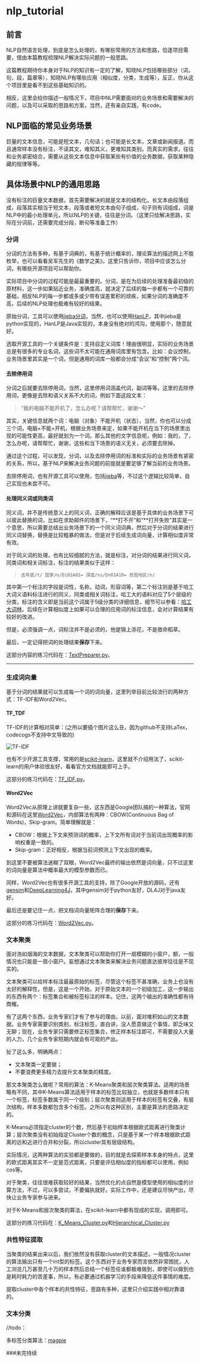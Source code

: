 # nlp_tutorial
## 前言
NLP自然语言处理，到底是怎么处理的，有哪些常用的方法和思路，恰逢项目需要，借由本篇教程梳理NLP解决实际问题的一般思路。

这篇教程期待你本身对于NLP的知识有一定的了解，知晓NLP包括哪些部分（词，句，段，篇章等），知晓NLP有哪些应用（相似度，分类，生成等），反正，你从这个项目里是看不到这些基础知识的。

相反，这里会给你描述一般情况下，项目中NLP需要面对的业务场景和需要解决的问题，以及可以采取的思路和方案，当然，还有亲自实践，有code。



## NLP面临的常见业务场景

巨量的文本信息，可能是短文本，几句话；也可能是长文本，文章或新闻报道。而且通常样本没有标注，不读其文，难知其义，更难知其类别。而真实的需求，往往和业务紧密结合，需要从这些文本信息中获取某些有价值的业务数据，获取某种隐藏的规律等等。



## 具体场景中NLP的通用思路

没有标注的巨量文本数据，首先需要解决的就是文本的结构化。长文本由段落组成，段落其实相当于短文本，段落或者短文本由句子组成，句子则有词组成，词是NLP中的最小处理单元，所以NLP的关键，往往是分词。（这里只给解决思路，实际在分词前，还需要完成分段，断句等准备工作）

### 分词

分词的方法有多种，有基于词典的，有基于统计概率的，理论算法的描述网上不胜枚举，也可以看看吴军先生的《数学之美》。这里只告诉你，项目中应该怎么分词，有哪些开源项目可以帮助你。

实际项目中分词的过程可能是最最重要的。分词，是在为后续的处理准备最初级的原材料，这一步如果贴近业务，准确度高，就决定了后续的每一步都有一个可靠的基础，相反NLP的每一步都或多或少带有误差累积的顽疾，如果分词的准确度不高，后续的NLP处理也极难有较好的结果。

原始分词，工具可以使用[jieba分词](https://github.com/fxsjy/jieba)，当然，也可以使用[HanLP](https://github.com/hankcs/HanLP)，其中jieba是python实现的，HanLP是Java实现的，本身没有绝对的鸿沟，使用那个，随意就好。

选取开源工具的一个关键条件是：支持自定义词库！理由很明显，实际的业务场景总是有很多的专业名词，这些词不太可能在通用词库里有包含。比如：会议控制，业务场景里其实是一个词，但是通用的词库一般都会分成“会议”和“控制”两个词。

#### 去除停用词

分词之后就要去除停用词，当然，这里停用词涵盖代词，副词等等。这里的去除停用词，更像是去除和语义关系不大的词，例如下面这段文本：

> “我的电脑不能开机了，怎么办呢？请帮帮忙，谢谢～”

其实，关键信息就两个词：电脑（对象）不能开机（状态），当然，你也可以分成三个词，电脑+不能+开机，根据业务场景来定，如果不能开机在当下的场景里出现的可能性更高，最好就划为一个词。那么其他的文字信息呢，例如：我的，了，怎么办呢，请帮帮忙，谢谢，这些和当下场景的语义无关，必须要去除掉。

通过这个过程，可以发现，分词，以及去除停用词的标准和实际的业务场景有紧密的关系，所以，基于NLP来解决业务问题的前提就是要足够了解当前的业务场景。

去除停用词，也有开源工具可以使用，包括[jieba](https://github.com/fxsjy/jieba)等，不过这个逻辑比较简单，自己实现也未尝不可。

#### 处理同义词或同类词

同义词，并不是传统意义上的同义词，正确的解释应该是基于具体的业务场景下可以彼此替换的词，比如在求助邮件的场景下，“\*\*打不开”和“\*\*打开失败”其实是一个意思，所以需要总结出业务场景下的一个同义词词典，然后对于分词的结果进行同义词替换，替换是比较粗暴的做法，但是对于后续生成词向量，计算相似度非常有效。

对于同义词的处理，也有比较细腻的方法，就是标注，对分词的结果进行同义词，同类词和相关词标注，标注的结果类似于这样：

> ```
> 去年底/t/ 国家/n/Di02A01= 深度/ns/Dn01A10= 贫困地区/n/
> ```

其中第一个标注的字段是词性，名称，动词，形容词等，第二个标注则是基于哈工大词义语料标注进行的同义，同类或相关词标注，哈工大的语料对应了5个层级的分类，标注的含义即是当前这个词属于5级分类的详细信息，细节可以参看：[哈工大词林](https://www.ltp-cloud.com/download/)。后续在计算相似度上如果可以合理的应用词的标注信息，会对计算结果有较好的改进。

但是，必须强调一点，词标注并不是必须的，他是锦上添花，不是救命稻草。

最后，一定记得把词的处理结果**保存**下来。

这部分内容的练习代码在：[TextPreparer.py](https://github.com/fei090620/nlp_tutorial/blob/master/src/Common/TextPreparer.py)。

------

### 生成词向量

基于分词的结果就可以生成每一个词的词向量，这里列举目前比较流行的两种方式：TF-IDF和Word2Vec。

#### TF_TDF

TF-IDF的计算相对简单：(之所以要插个图片这么丑，因为github不支持LaTex，codecogs不支持中文导致的)

![TF-IDF](./TF-IDF.png)

也有不少开源工具支撑，常用的是[scikit-learn](http://scikit-learn.org/stable/)，这里就不介绍用法了，scikit-learn的用户体验很友好，看看官方文档就能即可上手。

这部分的练习代码在：[TF_IDF.py](https://github.com/fei090620/nlp_tutorial/blob/master/src/WordVector/TF_IDF.py)。

#### Word2Vec

Word2Vec从原理上讲就要复杂一些，这东西是Google团队搞的一种算法，官网和源码在这里[Word2Vec](https://code.google.com/archive/p/word2vec/)，内部算法有两种：CBOW(Continuous Bag of Words)，Skip-gram。简单理解就是：

* CBOW：根据上下文来预测词的概率，上下文所有词对于当前词出现概率的影响权重是一致的。
* Skip-gram：正好相反，根据当前词预测上下文出现的概率。

到这里不要被算法迷糊了双眼，Word2Vec最终的输出依然是词向量，只不过这里的词向量是算法中概率最大的模型参数而已。

同样，Word2Vec也有很多开源工具的支持，除了Google开放的源码，还有[gensim](https://radimrehurek.com/gensim/)和[DeepLearning4J](https://deeplearning4j.org/)，其中gensim对于python友好，DL4J对于java友好。

最后还是要记住一点，把文档词向量矩阵合理的**保存**下来。

这部分的练习代码在：[Word2Vec.py](https://github.com/fei090620/nlp_tutorial/blob/master/src/WordVector/Word2Vec.py)。

### 文本聚类

面对浩如烟海的文本数据，文本聚类可以帮助你打开一扇模糊的小窗户，额，一般情况也只能是一扇小窗户。妄想通过文本聚类来解决业务问题直达彼岸往往是不现实的。

 文本聚类可以给样本标注最最原始的标签，尽管这个标签不甚准确，业务上也没有太好的解释性，但是，这是一个开始，对于原始文本的一个初级加工，这一步输出的东西有两个：标签集合和被标签标注的样本。记住，这两个输出的准确性都有待商榷。

有了这两个东西，业务专家们才有了参与的理由，以前，面对堆积如山的文本数据，业务专家需要识别类别，标注标签，直白讲，没人愿意做这个事情，即乏味又无聊；现在，业务专家只需要修正标签集合，修正样本标注即可，不需要投入大量的人力，几个业务专家短期内就会有可观的产出。

扯了这么多，明确两点：

* 文本聚类一定要做；
* 不要浪费更多精力去提升文本聚类的精度。

那文本聚类怎么做呢？常用的算法：K-Means聚类和层次聚类算法。适用的场景略有不同，其中K-Means算法适用于样本的标签比较独立，也就是多数样本只有一个标签，标签多数属于同一个级别；层次聚类则适用于样本的标签有交叠，有层次结构，样本多数都包含多个标签。之所以有这种区别，主要是算法的思路决定的。

K-Means必须指定cluster的个数，然后基于初始样本根据欧式距离进行聚类计算；层次聚类没有初始指定Cluster个数的概念，只是基于某一个样本根据欧式距离的远和近进行合并和分裂，所以cluster具有层级结构。

实际情况，这两种算法的实验都是要做的，目的就是去探索样本本身的特点，这里的欧式距离其实不一定是范式距离，只要是评估相似度的指标都可以使用，例如cos等。

对于聚类，往往很难获取较好的结果，当然优化的点自然是模型使用的相似度的计算方法，不过，可以多尝试，不要偏执就好。实际工作中，还是建议尽快产出，尽快让业务专家参与进来。

对于K-Means和层次聚类的算法，在scikit-learn中都有现成的实现，调用即可。

这部分的练习代码在：[K_Means_Cluster.py](https://github.com/fei090620/nlp_tutorial/blob/master/src/Cluster/K_Means_Cluster.py)和[Hierarchical_Cluster.py](https://github.com/fei090620/nlp_tutorial/blob/master/src/Cluster/Hierarchical_Cluster.py)

### 共性特征提取

当聚类的结果出来以后，我们依然没有获取cluster的文本描述，一般情况cluster的算法输出只有一个int型的标签。这个东西对于业务专家而言依然非常困扰，人工浏览几万甚至几十万的样本然后总结一个标签任谁都极难做到，即使可以做到也是耗时耗力的苦差事，所以，有必要通过机器学习的手段来降低这件事情的难度。

提取cluster中各个样本的共性特征，思路有多种，这里只介绍实践中相对靠谱的。







### 文本分类

//todo：

多标签分类算法：[magpie](https://github.com/inspirehep/magpie)

###未完待续

